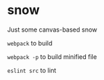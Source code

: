 # snow
Just some canvas-based snow

`webpack` to build

`webpack -p` to build minified file

`eslint src` to lint
